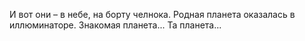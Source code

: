 И вот они – в небе, на борту челнока. Родная планета оказалась в иллюминаторе. Знакомая планета... Та планета...